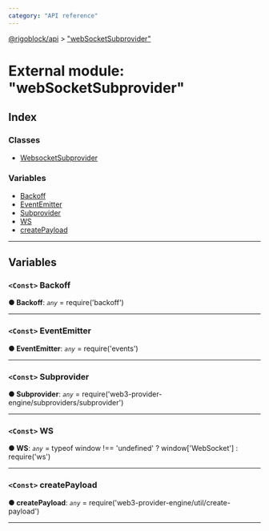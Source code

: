 ```yaml
---
category: "API reference"
---
```



[@rigoblock/api](../quick_start.md) > ["webSocketSubprovider"](../modules/_websocketsubprovider_.md)

# External module: "webSocketSubprovider"

## Index

### Classes

* [WebsocketSubprovider](../classes/_websocketsubprovider_.websocketsubprovider.md)

### Variables

* [Backoff](_websocketsubprovider_.md#backoff)
* [EventEmitter](_websocketsubprovider_.md#eventemitter)
* [Subprovider](_websocketsubprovider_.md#subprovider)
* [WS](_websocketsubprovider_.md#ws)
* [createPayload](_websocketsubprovider_.md#createpayload)

---

## Variables

<a id="backoff"></a>

### `<Const>` Backoff

**● Backoff**: *`any`* =  require('backoff')

___
<a id="eventemitter"></a>

### `<Const>` EventEmitter

**● EventEmitter**: *`any`* =  require('events')

___
<a id="subprovider"></a>

### `<Const>` Subprovider

**● Subprovider**: *`any`* =  require('web3-provider-engine/subproviders/subprovider')

___
<a id="ws"></a>

### `<Const>` WS

**● WS**: *`any`* =  typeof window !== 'undefined' ? window['WebSocket'] : require('ws')

___
<a id="createpayload"></a>

### `<Const>` createPayload

**● createPayload**: *`any`* =  require('web3-provider-engine/util/create-payload')

___

